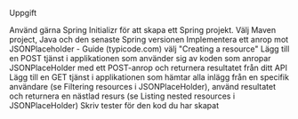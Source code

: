 Uppgift

Använd gärna Spring Initializr för att skapa ett Spring projekt. Välj Maven project, Java och den senaste Spring versionen
Implementera ett anrop mot JSONPlaceholder - Guide (typicode.com) välj "Creating a resource"
Lägg till en POST tjänst i applikationen som använder sig av koden som anropar JSONPlaceHolder med ett POST-anrop och returnera resultatet från ditt API
Lägg till en GET tjänst i applikationen som hämtar alla inlägg från en specifik användare (se Filtering resources i JSONPlaceHolder), använd resultatet och returnera en nästlad resurs (se Listing nested resources i JSONPlaceHolder)
Skriv tester för den kod du har skapat
